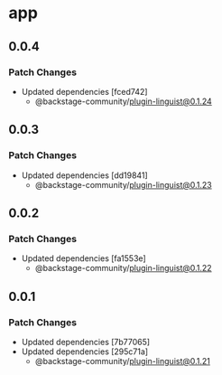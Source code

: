 # app

## 0.0.4

### Patch Changes

- Updated dependencies [fced742]
  - @backstage-community/plugin-linguist@0.1.24

## 0.0.3

### Patch Changes

- Updated dependencies [dd19841]
  - @backstage-community/plugin-linguist@0.1.23

## 0.0.2

### Patch Changes

- Updated dependencies [fa1553e]
  - @backstage-community/plugin-linguist@0.1.22

## 0.0.1

### Patch Changes

- Updated dependencies [7b77065]
- Updated dependencies [295c71a]
  - @backstage-community/plugin-linguist@0.1.21
